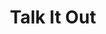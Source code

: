 ---
pid: RS401
title: Talk It Out
location_transcription: Giant shipping container in a secluded area
zipcode: '19124'
outside_phl: 
neighborhood: Juniata,Frankford,Feltonville
age: '15'
age_range: 13-19
instagram: 
image_file_name: RS_401.jpg
proposal_transcription: A table and 2 chairs in a secluded area where 2 people at
  a time go and talk something out.  It can be personal or relating to a worldwide
  issue.
topic: Brotherly Love,Politics,Unity,Uplifting
topic_summary: 0, 0, 0, 0
type: Infrastructure,Space,Sculpture Statue
keywords_other: Communication
credit: 
image_labels: Talk it Out
twitter: 
facebook: 
permalink: "/monuments/rs401/"
layout: item-page
---